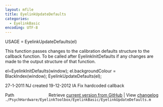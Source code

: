 ```yaml
---
layout: mfile
title: EyelinkUpdateDefaults
categories:
  - EyelinkBasic
encoding: UTF-8
---
```


USAGE = EyelinkUpdateDefaults(el)

This function passes changes to the calibration defaults structure
to the callback function. To be called after EyelinkInitDefaults if any
changes are made to the output structure of that function.

el=EyelinkInitDefaults(window);
el.backgroundColour = BlackIndex(window);
EyelinkUpdateDefaults(el);

27-1-2011 NJ created
19-12-2012 IA Fix hardcoded callback


<div class="code_header" style="text-align:right;">
  <span style="float:left;">Path&nbsp;&nbsp;</span> <span class="counter">Retrieve <a href=
  "https://raw.github.com/Psychtoolbox-3/Psychtoolbox-3/beta/./PsychHardware/EyelinkToolbox/EyelinkBasic/EyelinkUpdateDefaults.m">current version from GitHub</a> | View <a href=
  "https://github.com/Psychtoolbox-3/Psychtoolbox-3/commits/beta/./PsychHardware/EyelinkToolbox/EyelinkBasic/EyelinkUpdateDefaults.m">changelog</a></span>
</div>
<div class="code">
  <code>./PsychHardware/EyelinkToolbox/EyelinkBasic/EyelinkUpdateDefaults.m</code>
</div>
